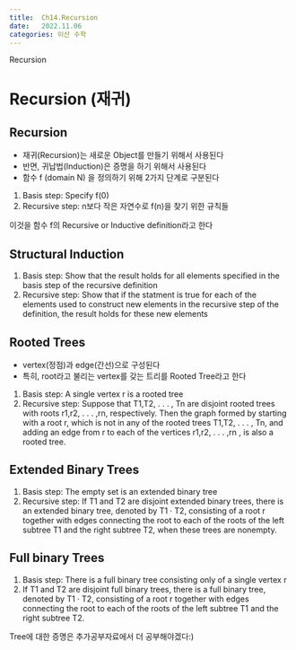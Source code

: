```yaml
---
title:  Ch14.Recursion
date:   2022.11.06
categories: 이산 수학
---
```


Recursion

# Recursion (재귀)

## Recursion

- 재귀(Recursion)는 새로운 Object를 만들기 위해서 사용된다
- 반면, 귀납법(Induction)은 증명을 하기 위해서 사용된다
- 함수 f (domain N) 을 정의하기 위해 2가지 단계로 구분된다

1. Basis step: Specify f(0)
2. Recursive step: n보다 작은 자연수로 f(n)을 찾기 위한 규칙들

이것을 함수 f의 Recursive or Inductive definition라고 한다

## Structural Induction

1. Basis step: Show that the result holds for all elements specified in the basis step of the recursive definition
2. Recursive step: Show that if the statment is true for each of the elements used to construct new elements in the recursive step of the definition, the result holds for these new elements

## Rooted Trees

- vertex(정점)과 edge(간선)으로 구성된다
- 특히, root라고 불리는 vertex를 갖는 트리를 Rooted Tree라고 한다

1. Basis step: A single vertex r is a rooted tree
2. Recursive step: Suppose that T1,T2, . . . , Tn are disjoint rooted trees with roots r1,r2, . . . ,rn, respectively. Then the graph formed by starting with a root r, which is not in any of the rooted trees T1,T2, . . . , Tn, and adding an edge from r to each of the vertices r1,r2, . . . ,rn , is also a rooted tree.

## Extended Binary Trees

1. Basis step: The empty set is an extended binary tree
2. Recursive step: If T1 and T2 are disjoint extended binary trees, there is an extended binary tree, denoted by T1 · T2, consisting of a root r together with edges connecting the root to each of the roots of the left subtree T1 and the right subtree T2, when these trees are nonempty.

## Full binary Trees

1. Basis step: There is a full binary tree consisting only of a single vertex r
2.  If T1 and T2 are disjoint full binary trees, there is a
full binary tree, denoted by T1 · T2, consisting of a root r together with edges connecting the root to each of the roots of the left subtree T1 and the right subtree T2.

Tree에 대한 증명은 추가공부자료에서 더 공부해야겠다:)
